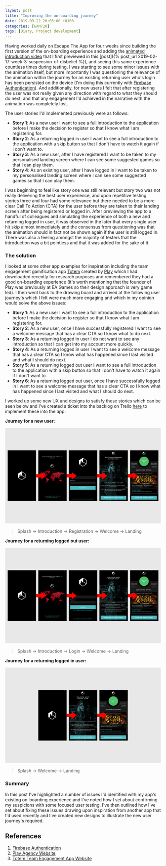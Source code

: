 ```yaml
---
layout: post
title: "Improving the on-boarding journey"
date: 2019-03-22 20:05:00 +0100
categories: [GAM720]
tags: [Diary, Project development]
---
```


Having worked daily on Escape The App for four weeks since building the first version of the on-boarding experience and adding the [animated introduction video](/assets/video/GAM720_Wk3_001_Introduction_Compressed.mp4) that I first previewed in this [post]({% post_url 2019-02-17-week-3-suspension-of-disbelief %}), and seeing this same experience countless times during testing, I was starting to see some minor issues with the animation itself, but more importantly I was questioning the relevance of the animation within the journey for an existing returning user who's login has been persisted on the device (I'm doing this currently with [Firebase Authentication](https://firebase.google.com/docs/auth)). And additionally, for new users I felt that after registering the user was not really given any direction with regard to what they should do next, and that any engagement I'd achieved in the narrative with the animation was completely lost.

The user stories I'd implemented previously were as follows:

- **Story 1**: As a new user I want to see a full introduction to the application before I make the decision to register so that I know what I am registering for.
- **Story 2**: As a returning logged in user I want to see a full introduction to the application with a skip button so that I don't have to watch it again if I don't want to.
- **Story 3**: As a new user, after I have registered I want to be taken to my personalised landing screen where I can see some suggested games so that I can play them.
- **Story 4**: As an existing user, after I have logged in I want to be taken to my personalised landing screen where I can see some suggested games so that I can play them.

I was beginning to feel like story one was still relevant but story two was not really delivering the best user experience, and upon repetitive testing stories three and four had some relevance but there needed to be a more clear Call To Action (CTA) for the user before they are taken to their landing screen after being registered or logged in. After previewing the app to a handful of colleagues and simulating the experience of both a new and returning logged in user, it was observed in the later that every single user hit skip almost immediately and the consensus from questioning was that the animation should in fact not be shown again if the user is still logged in. There was also a feeling amongst the majority of testers that the introduction was a bit pointless and that it was added for the sake of it.

### The solution

I looked at some other app examples for inspiration including the team engagement gamification app [Totem](https://www.totem.team) created by [Play](https://www.play-consult.co.uk) which I had downloaded recently for research purposes and remembered they had a good on-boarding experience (it's worth mentioning that the founder of Play was previously at EA Games so their design approach is very game led). I then went back to the drawing board and arrived at the following user journey's which I felt were much more engaging and which in my opinion would solve the above issues:

- **Story 1**: As a new user I want to see a full introduction to the application before I make the decision to register so that I know what I am registering for.
- **Story 2**: As a new user, once I have successfully registered I want to see a welcome message that has a clear CTA so I know what to do next.
- **Story 3**: As a returning logged in user I do not want to see any introduction so that I can get into my account more quickly.
- **Story 4**: As a returning logged in user I want to see a welcome message that has a clear CTA so I know what has happened since I last visited and what I should do next.
- **Story 5**: As a returning logged out user I want to see a full introduction to the application with a skip button so that I don't have to watch it again if I don't want to.
- **Story 6**: As a returning logged out user, once I have successfully logged in I want to see a welcome message that has a clear CTA so I know what has happened since I last visited and what I should do next.

I worked up some new UX and designs to satisfy these stories which can be seen below and I've created a ticket into the backlog on Trello [here](https://trello.com/c/9Y3j1lgq/46-dev013-develop-the-new-on-boarding-journeys) to implement these into the app:

**Journey for a new user:**

![](/assets/img/GAM720_ImprovedOnBoarding--001.png)

> Splash -> Introduction -> Registration -> Welcome -> Landing

**Journey for a returning logged out user:**

![](/assets/img/GAM720_ImprovedOnBoarding--002.png)

> Splash -> Introduction -> Login -> Welcome -> Landing

**Journey for a returning logged in user:**

![](/assets/img/GAM720_ImprovedOnBoarding--003.png)

> Splash -> Welcome -> Landing

### Summary

In this post I've highlighted a number of issues I'd identified with my app's existing on-boarding experience and I've noted how I set about confirming my suspicions with some focused user testing. I've then outlined how I've set about fixing these issues drawing upon inspiration from another app that I'd used recently and I've created new designs to illustrate the new user journey's required.

## References

1. [Firebase Authentication](https://firebase.google.com/docs/auth)
2. [Play Agency Website](https://www.play-consult.co.uk)
3. [Totem Team Engagement App Website](https://www.totem.team)
